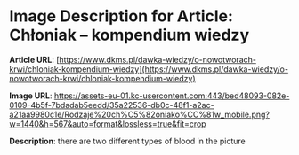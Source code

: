 # Image Description for Article: Chłoniak – kompendium wiedzy
**Article URL**: [https://www.dkms.pl/dawka-wiedzy/o-nowotworach-krwi/chloniak-kompendium-wiedzy](https://www.dkms.pl/dawka-wiedzy/o-nowotworach-krwi/chloniak-kompendium-wiedzy)

**Image URL**: https://assets-eu-01.kc-usercontent.com:443/bed48093-082e-0109-4b5f-7bdadab5eedd/35a22536-db0c-48f1-a2ac-a21aa9980c1e/Rodzaje%20ch%C5%82oniako%CC%81w_mobile.png?w=1440&h=567&auto=format&lossless=true&fit=crop

**Description**: there are two different types of blood in the picture
